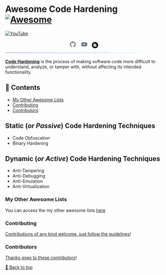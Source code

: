 # Awesome Code Hardening [![Awesome](https://awesome.re/badge.svg)](https://awesome.re) 
[![YouTube](https://img.shields.io/badge/YouTube-%23FF0000.svg?style=for-the-badge&logo=YouTube&logoColor=white)](https://youtube.com/playlist?list=PL9V4Zu3RroiUoVE9Xq4020bvvIAJ8Xkmk&si=vUad-hY89hFHuKBk)
<p align="center">
    <a href="https://github.com/cybersecurity-dev/"><img height="25" src="https://github.com/cybersecurity-dev/cybersecurity-dev/blob/main/assets/github.svg" alt="GitHub"></a>
    &nbsp;
    <a href="https://www.youtube.com/@CyberThreatDefence"><img height="25" src="https://github.com/cybersecurity-dev/cybersecurity-dev/blob/main/assets/youtube.svg" alt="YouTube"></a>
    &nbsp;
    <a href="https://cyberthreatdefence.com/my_awesome_lists"><img height="20" src="https://github.com/cybersecurity-dev/cybersecurity-dev/blob/main/assets/blog.svg" alt="My Awesome Lists"></a>
    <img src="https://github.com/cybersecurity-dev/cybersecurity-dev/blob/main/assets/bar.gif">
</p>

[**Code Hardening**](https://www.guardsquare.com/code-hardening) is the process of making software code more difficult to understand, analyze, or tamper with, without affecting its intended functionality.

## 📖 Contents
- [My Other Awesome Lists](#my-other-awesome-lists)
- [Contributing](#contributing)
- [Contributors](#contributors)

## Static (_or Passive_) Code Hardening Techniques
* Code Obfuscation
* Binary Hardening
## Dynamic (_or Active_) Code Hardening Techniques
* Anti-Tampering
* Anti-Debugging
* Anti-Emulation
* Anti-Virtualization


### My Other Awesome Lists
You can access the my other awesome lists [here](https://cyberthreatdefence.com/my_awesome_lists)

### Contributing

[Contributions of any kind welcome, just follow the guidelines](contributing.md)!

### Contributors

[Thanks goes to these contributors](https://github.com/cybersecurity-dev/awesome-code-hardening/graphs/contributors)!

[🔼 Back to top](#awesome-code-hardening-)

